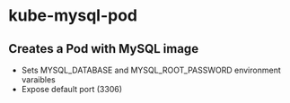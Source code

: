 # kube-mysql-pod

## Creates a Pod with MySQL image
- Sets MYSQL_DATABASE and MYSQL_ROOT_PASSWORD environment varaibles
- Expose default port (3306)
